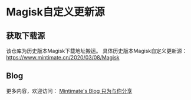 # Magisk自定义更新源
## 获取下载源
该仓库为历史版本Magisk下载地址搬运。
具体历史版本Magisk自定义更新源：
https://www.mintimate.cn/2020/03/08/Magisk

## Blog
更多内容，欢迎访问：
[Mintimate's Blog 只为与你分享](https://www.mintimate.cn)
